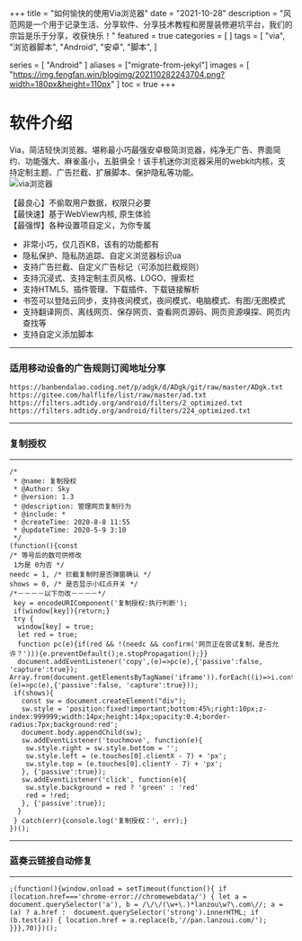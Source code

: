 

+++
title = "如何愉快的使用Via浏览器"
date = "2021-10-28"
description = "风范网是一个用于记录生活、分享软件、分享技术教程和房屋装修避坑平台，我们的宗旨是乐于分享，收获快乐！"
featured = true
categories = [
]
tags = [
  "via",
  "浏览器脚本",
  "Android",
"安卓",
"脚本",
]

series = [
  "Android"
]
aliases = ["migrate-from-jekyl"]
images = [
  "https://img.fengfan.win/blogimg/202110282243704.png?width=180px&height=110px"
]
 toc = true
+++


# 软件介绍 #
Via，简洁轻快浏览器。堪称最小巧最强安卓极简浏览器，纯净无广告、界面简约、功能强大、麻雀虽小，五脏俱全！该手机迷你浏览器采用的webkit内核，支持定制主题、广告拦截、扩展脚本、保护隐私等功能。<br/>
![via浏览器](https://img.fengfan.win/blogimg/202110211931605.png)

【最良心】不偷取用户数据，权限只必要<br/>
【最快速】基于WebView内核, 原生体验<br/>
【最强悍】各种设置项自定义，为你专属<br/>
- 非常小巧，仅几百KB，该有的功能都有<br/>
- 隐私保护、隐私防追踪、自定义浏览器标识ua<br/>
- 支持广告拦截、自定义广告标记（可添加拦截规则）<br/>
- 支持沉浸式、支持定制主页风格、LOGO、搜索栏<br/>
- 支持HTML5、插件管理、下载插件、下载链接解析<br/>
- 书签可以登陆云同步，支持夜间模式，夜间模式、电脑模式、有图/无图模式<br/>
- 支持翻译网页、离线网页、保存网页、查看网页源码、网页资源嗅探、网页内查找等<br/>
- 支持自定义添加脚本<br/>

----------



###  适用移动设备的广告规则订阅地址分享  ###
    



`https://banbendalao.coding.net/p/adgk/d/ADgk/git/raw/master/ADgk.txt`
`https://gitee.com/halflife/list/raw/master/ad.txt`
`https://filters.adtidy.org/android/filters/2_optimized.txt`
`https://filters.adtidy.org/android/filters/224_optimized.txt`

----------


### 复制授权 ###

----------

```广告via
/*
 * @name: 复制授权
 * @Author: Sky
 * @version: 1.3
 * @description: 管理网页复制行为
 * @include: *
 * @createTime: 2020-8-8 11:55
 * @updateTime: 2020-5-9 3:10
 */
(function(){const
/* 等号后的数可供修改
 1为是 0为否 */
needc = 1, /* 拦截复制时是否弹窗确认 */
shows = 0, /* 是否显示小红点开关 */
/*－－－－以下勿改－－－－*/
 key = encodeURIComponent('复制授权:执行判断');
 if(window[key]){return;}
 try {
  window[key] = true;
  let red = true;
  function pc(e){if(red && !(needc && confirm('网页正在尝试复制，是否允许？'))){e.preventDefault();e.stopPropagation();}}
  document.addEventListener('copy',(e)=>pc(e),{'passive':false, 'capture':true});
Array.from(document.getElementsByTagName('iframe')).forEach((i)=>i.contentDocument.addEventListener('copy',(e)=>pc(e),{'passive':false, 'capture':true}));
 if(shows){
   const sw = document.createElement("div");
   sw.style = 'position:fixed!important;bottom:45%;right:10px;z-index:999999;width:14px;height:14px;opacity:0.4;border-radius:7px;background:red';
   document.body.appendChild(sw);
   sw.addEventListener('touchmove', function(e){
    sw.style.right = sw.style.bottom = '';
    sw.style.left = (e.touches[0].clientX - 7) + 'px';
    sw.style.top = (e.touches[0].clientY - 7) + 'px';
   }, {'passive':true});
   sw.addEventListener('click', function(e){
    sw.style.background = red ? 'green' : 'red'
    red = !red;
   }, {'passive':true});
  }
 } catch(err){console.log('复制授权：', err);}
})();
```

----------

### 蓝奏云链接自动修复 ###

----------

```
;(function(){window.onload = setTimeout(function(){ if (location.href==='chrome-error://chromewebdata/') { let a = document.querySelector('a'), b = /\/\/(\w+\.)*lanzou\w?\.com\//; a = (a) ? a.href :  document.querySelector('strong').innerHTML; if (b.test(a)) { location.href = a.replace(b,'//pan.lanzoui.com/'); }}},70)})();
```

